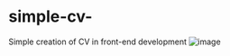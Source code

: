 # simple-cv-
Simple creation of CV in front-end development 
![image](https://user-images.githubusercontent.com/116071489/196935290-2a9a99f6-1e40-44ee-a065-6ee22a658b7d.png)
